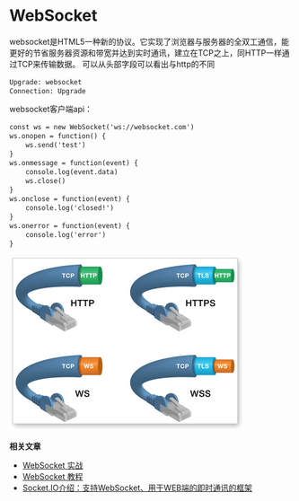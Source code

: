 # WebSocket

websocket是HTML5一种新的协议。它实现了浏览器与服务器的全双工通信，能更好的节省服务器资源和带宽并达到实时通讯，建立在TCP之上，同HTTP一样通过TCP来传输数据。
可以从头部字段可以看出与http的不同
> 
    Upgrade: websocket
    Connection: Upgrade

websocket客户端api：
> 
    const ws = new WebSocket('ws://websocket.com')
    ws.onopen = function() {
        ws.send('test')
    }
    ws.onmessage = function(event) {
        console.log(event.data)
        ws.close()
    }
    ws.onclose = function(event) {
        console.log('closed!')
    }
    ws.onerror = function(event) {
        console.log('error')
    }

![websocket与http](../assert/websocket.jpg)


**相关文章**
* [WebSocket 实战](https://www.ibm.com/developerworks/cn/java/j-lo-WebSocket/index.html)
* [WebSocket 教程](http://www.ruanyifeng.com/blog/2017/05/websocket.html)
* [Socket.IO介绍：支持WebSocket、用于WEB端的即时通讯的框架](http://www.52im.net/thread-190-1-1.html)